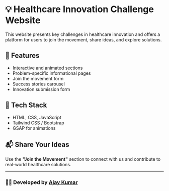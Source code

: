 # 💡 Healthcare Innovation Challenge Website

This website presents key challenges in healthcare innovation and offers a platform for users to join the movement, share ideas, and explore solutions.

## 🌟 Features
- Interactive and animated sections
- Problem-specific informational pages
- Join the movement form
- Success stories carousel
- Innovation submission form

## 🚀 Tech Stack
- HTML, CSS, JavaScript
- Tailwind CSS / Bootstrap
- GSAP for animations

## 📬 Share Your Ideas
Use the **"Join the Movement"** section to connect with us and contribute to real-world healthcare solutions.

---

### 👨‍💻 Developed by [Ajay Kumar](https://github.com/2514Ajaykumar)